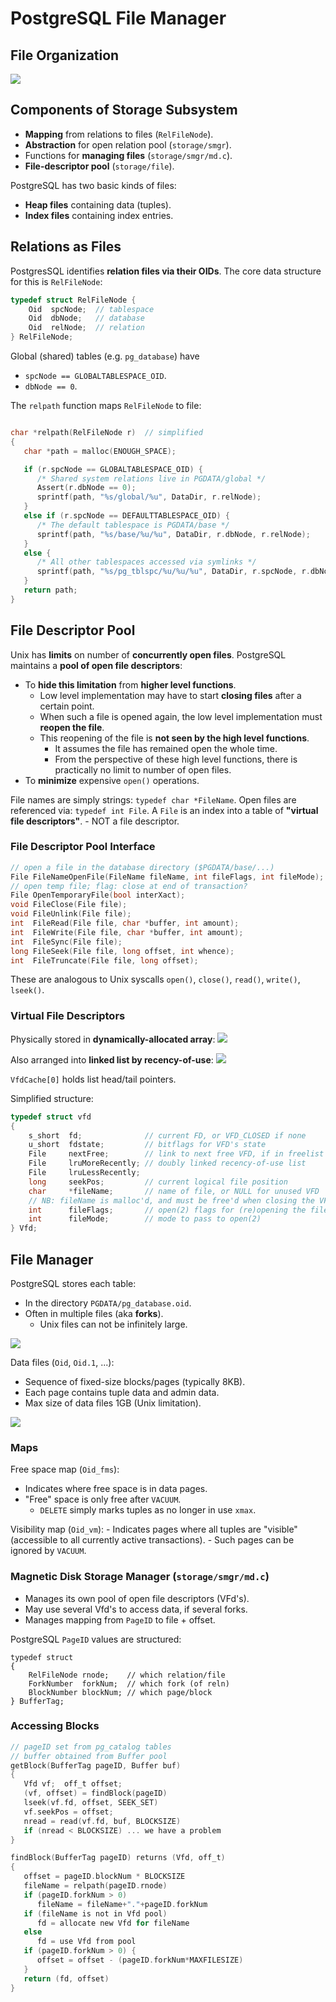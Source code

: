 # PostgreSQL File Manager
## File Organization
![](http://cgi.cse.unsw.edu.au/~cs9315/21T1/lectures/pg-files/Pics/storage/pg-file-arch.png)

## Components of Storage Subsystem
- **Mapping** from relations to files (``RelFileNode``).
- **Abstraction** for open relation pool (``storage/smgr``).
- Functions for **managing files** (``storage/smgr/md.c``).
- **File-descriptor pool** (``storage/file``).

PostgreSQL has two basic kinds of files:
- **Heap files** containing data (tuples).
- **Index files** containing index entries.

## Relations as Files
PostgresSQL identifies **relation files via their OIDs**. The core data structure for this is ``RelFileNode``:

```c
typedef struct RelFileNode {
    Oid  spcNode;  // tablespace
    Oid  dbNode;   // database
    Oid  relNode;  // relation
} RelFileNode;
```

Global (shared) tables (e.g. ``pg_database``) have
- ``spcNode == GLOBALTABLESPACE_OID``.
- ``dbNode == 0``.

The ``relpath`` function maps ``RelFileNode`` to file:

```c

char *relpath(RelFileNode r)  // simplified
{
   char *path = malloc(ENOUGH_SPACE);

   if (r.spcNode == GLOBALTABLESPACE_OID) {
      /* Shared system relations live in PGDATA/global */
      Assert(r.dbNode == 0);
      sprintf(path, "%s/global/%u", DataDir, r.relNode);
   }
   else if (r.spcNode == DEFAULTTABLESPACE_OID) {
      /* The default tablespace is PGDATA/base */
      sprintf(path, "%s/base/%u/%u", DataDir, r.dbNode, r.relNode);
   }
   else {
      /* All other tablespaces accessed via symlinks */
      sprintf(path, "%s/pg_tblspc/%u/%u/%u", DataDir, r.spcNode, r.dbNode, r.relNode);
   }
   return path;
}
```

## File Descriptor Pool
Unix has **limits** on number of **concurrently open files**. PostgreSQL maintains a **pool of open file descriptors**:
- To **hide this limitation** from **higher level functions**.
    - Low level implementation may have to start **closing files** after a certain point.
    - When such a file is opened again, the low level implementation must **reopen the file**.
    - This reopening of the file is **not seen by the high level functions**.
        - It assumes the file has remained open the whole time.
        - From the perspective of these high level functions, there is practically no limit to number of open files.
- To **minimize** expensive ``open()`` operations.

File names are simply strings: ``typedef char *FileName``.
Open files are referenced via: ``typedef int File``.
A ``File`` is an index into a table of **"virtual file descriptors"**.
    - NOT a file descriptor.

### File Descriptor Pool Interface
```c
// open a file in the database directory ($PGDATA/base/...)
File FileNameOpenFile(FileName fileName, int fileFlags, int fileMode);
// open temp file; flag: close at end of transaction?
File OpenTemporaryFile(bool interXact);
void FileClose(File file);
void FileUnlink(File file);
int  FileRead(File file, char *buffer, int amount);
int  FileWrite(File file, char *buffer, int amount);
int  FileSync(File file);
long FileSeek(File file, long offset, int whence);
int  FileTruncate(File file, long offset);
```

These are analogous to Unix syscalls ``open()``, ``close()``, ``read()``, ``write()``, ``lseek()``.

### Virtual File Descriptors
Physically stored in **dynamically-allocated array**:
![](http://cgi.cse.unsw.edu.au/~cs9315/21T1/lectures/pg-files/Pics/storage/vfd-cache1.png)

Also arranged into **linked list by recency-of-use**:
![](http://cgi.cse.unsw.edu.au/~cs9315/21T1/lectures/pg-files/Pics/storage/vfd-cache2.png)

``VfdCache[0]`` holds list head/tail pointers.

Simplified structure:
```c
typedef struct vfd
{
    s_short  fd;              // current FD, or VFD_CLOSED if none
    u_short  fdstate;         // bitflags for VFD's state
    File     nextFree;        // link to next free VFD, if in freelist
    File     lruMoreRecently; // doubly linked recency-of-use list
    File     lruLessRecently;
    long     seekPos;         // current logical file position
    char     *fileName;       // name of file, or NULL for unused VFD
    // NB: fileName is malloc'd, and must be free'd when closing the VFD
    int      fileFlags;       // open(2) flags for (re)opening the file
    int      fileMode;        // mode to pass to open(2)
} Vfd;
```

## File Manager
PostgreSQL stores each table:
- In the directory ``PGDATA/pg_database.oid``.
- Often in multiple files (aka **forks**).
    - Unix files can not be infinitely large.

![](http://cgi.cse.unsw.edu.au/~cs9315/21T1/lectures/pg-files/Pics/storage/one-table-files.png)

Data files (``Oid``, ``Oid.1``, ...):
- Sequence of fixed-size blocks/pages (typically 8KB).
- Each page contains tuple data and admin data.
- Max size of data files 1GB (Unix limitation).

![](http://cgi.cse.unsw.edu.au/~cs9315/21T1/lectures/pg-files/Pics/storage/heap-file.png)

### Maps
Free space map (``Oid_fms``):
- Indicates where free space is in data pages.
- "Free" space is only free after ``VACUUM``.
    - ``DELETE`` simply marks tuples as no longer in use ``xmax``.

Visibility map (``Oid_vm``):
    - Indicates pages where all tuples are "visible" (accessible to all currently active transactions).
    - Such pages can be ignored by ``VACUUM``.

### Magnetic Disk Storage Manager (``storage/smgr/md.c``)
- Manages its own pool of open file descriptors (VFd's).
- May use several Vfd's to access data, if several forks.
- Manages mapping from ``PageID`` to file + offset.

PostgreSQL ``PageID`` values are structured:
```
typedef struct
{
    RelFileNode rnode;    // which relation/file
    ForkNumber  forkNum;  // which fork (of reln)
    BlockNumber blockNum; // which page/block 
} BufferTag;
```

### Accessing Blocks
```c
// pageID set from pg_catalog tables
// buffer obtained from Buffer pool
getBlock(BufferTag pageID, Buffer buf)
{
   Vfd vf;  off_t offset;
   (vf, offset) = findBlock(pageID)
   lseek(vf.fd, offset, SEEK_SET)
   vf.seekPos = offset;
   nread = read(vf.fd, buf, BLOCKSIZE)
   if (nread < BLOCKSIZE) ... we have a problem
}

findBlock(BufferTag pageID) returns (Vfd, off_t)
{
   offset = pageID.blockNum * BLOCKSIZE
   fileName = relpath(pageID.rnode)
   if (pageID.forkNum > 0)
      fileName = fileName+"."+pageID.forkNum
   if (fileName is not in Vfd pool)
      fd = allocate new Vfd for fileName
   else
      fd = use Vfd from pool
   if (pageID.forkNum > 0) {
      offset = offset - (pageID.forkNum*MAXFILESIZE)
   }
   return (fd, offset)
}
```
